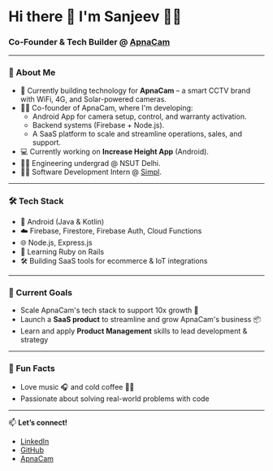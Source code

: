 # Hi there 👋 I'm Sanjeev 🙋‍♂️
### Co-Founder & Tech Builder @ [ApnaCam](https://apnacam.in)

---

### 🚀 About Me
- 🧠 Currently building technology for **ApnaCam** – a smart CCTV brand with WiFi, 4G, and Solar-powered cameras.
- 👨‍💼 Co-founder of ApnaCam, where I'm developing:
  - Android App for camera setup, control, and warranty activation.
  - Backend systems (Firebase + Node.js).
  - A SaaS platform to scale and streamline operations, sales, and support.
- 💻 Currently working on **Increase Height App** (Android).
- 👨‍🎓 Engineering undergrad @ NSUT Delhi.
- 🧑‍💻 Software Development Intern @ [Simpl](https://getsimpl.com).

---

### 🛠️ Tech Stack
- 📱 Android (Java & Kotlin)
- ☁️ Firebase, Firestore, Firebase Auth, Cloud Functions
- 🌐 Node.js, Express.js
- 💎 Learning Ruby on Rails
- 🛠️ Building SaaS tools for ecommerce & IoT integrations

---

### 🎯 Current Goals
- Scale ApnaCam's tech stack to support 10x growth 🚀  
- Launch a **SaaS product** to streamline and grow ApnaCam's business 📦
- Learn and apply **Product Management** skills to lead development & strategy


---

### 🎵 Fun Facts
- Love music 🎧 and cold coffee 🧊🥤
- Passionate about solving real-world problems with code

---

📫 **Let’s connect!**
- [LinkedIn](https://www.linkedin.com/in/therealsanjeev/)
- [GitHub](https://github.com/therealsanjeev)
- [ApnaCam](https://apnacam.in)

<!--
**therealsanjeev/therealsanjeev** is a ✨ _special_ ✨ repository because its `README.md` (this file) appears on your GitHub profile.
-->
